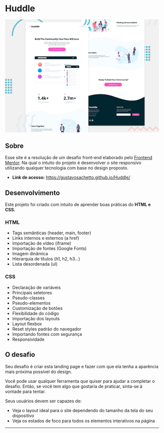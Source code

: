 # Huddle

![Header/intro section for the Huddle landing page with curved sections](./design/desktop-preview.jpg)

## Sobre

Esse site é a resolução de um desafio front-end elaborado pelo [Frontend Mentor](https://www.frontendmentor.io/). Na qual o intuito do projeto é desenvolver o site responsivo utilizando qualquer tecnologia com base no design proposto.

* __Link de acesso:__ https://gustavosachetto.github.io/Huddle/

## Desenvolvimento
Este projeto foi criado com intuito de aprender boas práticas do __HTML e CSS.__

### HTML 
* Tags semânticas (header, main, footer)
* Links internos e externos (a href)
* Importação de vídeo (iframe)
* Importação de fontes (Google Fonts)
* Imagem dinâmica
* Hierarquia de títulos (h1, h2, h3...) 
* Lista desordenada (ul)

### CSS
* Declaração de variáveis
* Principais seletores
* Pseudo-classes
* Pseudo-elementos
* Customização de botões
* Flexibilidade do código
* Importação dos layouts
* Layout flexbox
* Reset styles padrão do navegador
* Importando fontes com segurança
* Responsividade

  
## O desafio
Seu desafio é criar esta landing page e fazer com que ela tenha a aparência mais próxima possível do design.

Você pode usar qualquer ferramenta que quiser para ajudar a completar o desafio. Então, se você tem algo que gostaria de praticar, sinta-se à vontade para tentar.

Seus usuários devem ser capazes de:

* Veja o layout ideal para o site dependendo do tamanho da tela do seu dispositivo
* Veja os estados de foco para todos os elementos interativos na página

*********************
